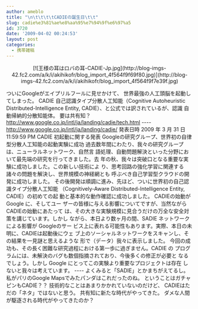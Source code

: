 ```yaml
---
author: ameblo
title: "\n\t\t\t\tCADIEの誕生日\t\t"
slug: cadie%e3%81%ae%e8%aa%95%e7%94%9f%e6%97%a5
id: 3720
date: '2009-04-02 00:24:53'
layout: post
categories:
  - 携帯雑稿
---
```


<div align="center">[![王様の耳はロバの耳-CADIE-Jp.jpg](http://blog-imgs-42.fc2.com/a/k/i/akihikofr/blog_import_4f564f9f69f80.jpg)](http://blog-imgs-42.fc2.com/a/k/i/akihikofr/blog_import_4f564f9f7e39f.jpg)</div>

ついにGoogleがエイプリルフールに見せかけて、 世界最強の人工頭脳を起動してしまった。 CADIE 自己認識タイプ分散人工知能（Cognitive Autoheuristic Distributed-Intelligence Entity, CADIE）、と公式では訳されているが、認識 自動帰納的分散知能体。 要は共有知？ http://www.google.co.jp/intl/ja/landing/cadie/tech.html ---- http://www.google.co.jp/intl/ja/landing/cadie/ 発表日時 2009 年 3 月 31 日 11:59:59 PM CADIE 初起動に関する発表 Googleの研究グループ、世界初の自律型分散人工知能の起動実験に成功 過去数年間にわたり、我々の研究グループは、ニューラルネットワーク、自然言 語処理、自動問題解決といった分野において最先端の研究を行ってきました。去 年の秋、我々は突破口となる重要な実験に成功しました。この新しい技術によ り、思考回路の強化学習に関連する諸々の問題を解決し、世界規模の神経網とも 呼ぶべき自己学習型クラウドの開発に成功しました。 その後開発は順調に進み、先ほど、ついに世界初の自己認識タイプ分散人工知能 （Cognitively-Aware Distributed-Intelligence Entity, CADIE）の初めての起 動と基本的な動作確認に成功しました。 CADIEの始動がGoogle に、そしてユー ザーの皆様に与える影響についてですが、当然ながらCADIEの始動にあたって は、その大きな実験規模に見合うだけの万全な安全対策を講じています。しかし ながら、本日より数ヶ月の間、SADIE ネットワークによる影響が Googleのサー ビス上に表れる可能性もあります。実際、本日の未明に、CADIEは起動後にウェ ブ上のソーシャルネットワークをスキャンし、その結果を一見謎と思えるような 形で（データ）我々に表示しました。 今回の成功も、その長く困難な研究過程における第一歩に過ぎません。CADIE の プログラムには、未解決のバグも数個指摘されており、今後多くの修正が必要と なるでしょう。しかし Google にとってこの実験より重要なプロジェクトは存在 しないと我々は考えています。 ---- よくみると「SADIE」とかまちがえてるし。 私がパリのGoogle Mapsでみたパンダはこれだったのね。 ということはガチャピンもCADIE？？ 技術的なことはあまりかかれていないのだけど、 CADIEはただの「ネタ」ではないと思う。 共有知に新たな時代がやってきた。 ダメな人間が駆逐される時代がやってきたのか？
